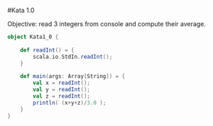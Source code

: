 #Kata 1.0

Objective: read 3 integers from console and compute their average.

```Scala
object Kata1_0 {
    
    def readInt() = {
        scala.io.StdIn.readInt();
    }
    
    def main(args: Array[String]) = {
        val x = readInt();
        val y = readInt();
        val z = readInt(); 
        println( (x+y+z)/3.0 );
    }
}
```
